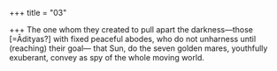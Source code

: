 +++
title = "03"

+++
The one whom they created to pull apart the darkness—those
[=Ādityas?] with fixed peaceful abodes, who do not unharness until
(reaching) their goal—
that Sun, do the seven golden mares, youthfully exuberant, convey as spy  of the whole moving world.